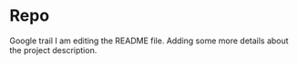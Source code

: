 # Repo
Google trail I am editing the README file. Adding some more details about the project description.
